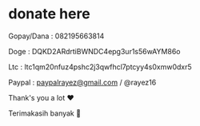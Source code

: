 # donate here 

Gopay/Dana : 082195663814

Doge  : DQKD2ARdrtiBWNDC4epg3ur1s56wAYM86o

Ltc   : ltc1qm20nfuz4pshc2j3qwfhcl7ptcyy4s0xmw0dxr5

Paypal : paypalrayez@gmail.com / @rayez16

Thank's you a lot ❤️

Terimakasih banyak 🙏
